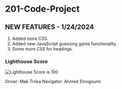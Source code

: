 # 201-Code-Project

## NEW FEATURES - 1/24/2024

1. Added more CSS.
2. Added new JavaScript guessing game functionality.
3. Some more CSS for headings.

### Lighthouse Score

![Lighthouse Score is 100](img/image.png)

Driver: Mak Trnka
Navigator: Ahmed Elnogoumi